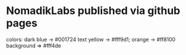 # NomadikLabs published via github pages

colors:
dark blue -> #001724
text yellow -> #fff9d1;
orange -> #ff8100
background => #fff4de
